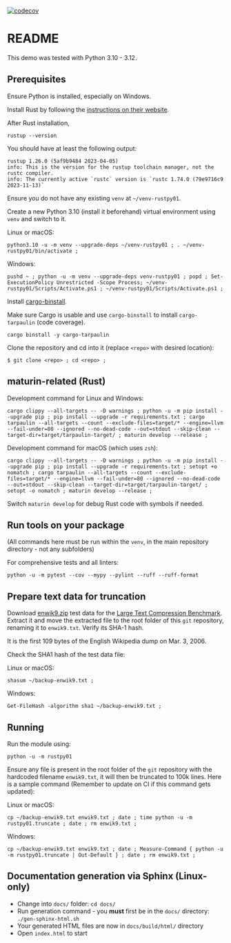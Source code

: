 [![codecov](https://codecov.io/gh/nth10sd/rustpy01/graph/badge.svg?token=ABPPKT6D0W)](https://codecov.io/gh/nth10sd/rustpy01)

# README

This demo was tested with Python 3.10 - 3.12.

## Prerequisites

Ensure Python is installed, especially on Windows.

Install Rust by following the [instructions on their website](https://www.rust-lang.org/).

After Rust installation,
```
rustup --version
```

You should have at least the following output:
```
rustup 1.26.0 (5af9b9484 2023-04-05)
info: This is the version for the rustup toolchain manager, not the rustc compiler.
info: The currently active `rustc` version is `rustc 1.74.0 (79e9716c9 2023-11-13)`
```

Ensure you do not have any existing `venv` at `~/venv-rustpy01`.

Create a new Python 3.10 (install it beforehand) virtual environment using `venv` and switch to it.

Linux or macOS:
```
python3.10 -u -m venv --upgrade-deps ~/venv-rustpy01 ; . ~/venv-rustpy01/bin/activate ;
```

Windows:
```
pushd ~ ; python -u -m venv --upgrade-deps venv-rustpy01 ; popd ; Set-ExecutionPolicy Unrestricted -Scope Process; ~/venv-rustpy01/Scripts/Activate.ps1 ; ~/venv-rustpy01/Scripts/Activate.ps1 ;
```

Install [cargo-binstall](https://github.com/cargo-bins/cargo-binstall).

Make sure Cargo is usable and use `cargo-binstall` to install `cargo-tarpaulin` (code coverage).
```
cargo binstall -y cargo-tarpaulin
```

Clone the repository and cd into it (replace `<repo>` with desired location):
```
$ git clone <repo> ; cd <repo> ;
```

## maturin-related (Rust)

Development command for Linux and Windows:
```
cargo clippy --all-targets -- -D warnings ; python -u -m pip install --upgrade pip ; pip install --upgrade -r requirements.txt ; cargo tarpaulin --all-targets --count --exclude-files=target/* --engine=llvm --fail-under=80 --ignored --no-dead-code --out=stdout --skip-clean --target-dir=target/tarpaulin-target/ ; maturin develop --release ;
```

Development command for macOS (which uses `zsh`):
```
cargo clippy --all-targets -- -D warnings ; python -u -m pip install --upgrade pip ; pip install --upgrade -r requirements.txt ; setopt +o nomatch ; cargo tarpaulin --all-targets --count --exclude-files=target/* --engine=llvm --fail-under=80 --ignored --no-dead-code --out=stdout --skip-clean --target-dir=target/tarpaulin-target/ ; setopt -o nomatch ; maturin develop --release ;
```

Switch `maturin develop` for debug Rust code with symbols if needed.

## Run tools on your package

(All commands here must be run within the `venv`, in the main repository directory - not any subfolders)

For comprehensive tests and all linters:
```
python -u -m pytest --cov --mypy --pylint --ruff --ruff-format
```

## Prepare text data for truncation

Download [enwik9.zip](http://mattmahoney.net/dc/enwik9.zip) test data for the [Large Text Compression Benchmark](http://mattmahoney.net/dc/textdata.html). Extract it and move the extracted file to the root folder of this `git` repository, renaming it to `enwik9.txt`. Verify its SHA-1 hash.

It is the first 109 bytes of the English Wikipedia dump on Mar. 3, 2006.

Check the SHA1 hash of the test data file:

Linux or macOS:
```
shasum ~/backup-enwik9.txt ;
```

Windows:
```
Get-FileHash -algorithm sha1 ~/backup-enwik9.txt ;
```

## Running

Run the module using:
```
python -u -m rustpy01
```

Ensure any file is present in the root folder of the `git` repository with the hardcoded filename `enwik9.txt`, it will then be truncated to 100k lines. Here is a sample command (Remember to update on CI if this command gets updated):

Linux or macOS:
```
cp ~/backup-enwik9.txt enwik9.txt ; date ; time python -u -m rustpy01.truncate ; date ; rm enwik9.txt ;
```

Windows:
```
cp ~/backup-enwik9.txt enwik9.txt ; date ; Measure-Command { python -u -m rustpy01.truncate | Out-Default } ; date ; rm enwik9.txt ;
```

## Documentation generation via Sphinx (Linux-only)

* Change into `docs/` folder: `cd docs/`
* Run generation command - you **must** first be in the `docs/` directory: `./gen-sphinx-html.sh`
* Your generated HTML files are now in `docs/build/html/` directory
* Open `index.html` to start
